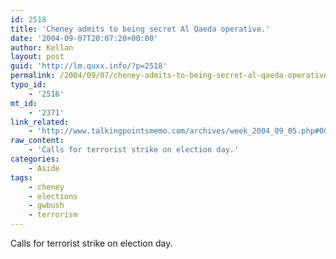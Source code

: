 ```yaml
---
id: 2518
title: 'Cheney admits to being secret Al Qaeda operative.'
date: '2004-09-07T20:07:20+00:00'
author: Kellan
layout: post
guid: 'http://lm.quxx.info/?p=2518'
permalink: /2004/09/07/cheney-admits-to-being-secret-al-qaeda-operative/
typo_id:
    - '2516'
mt_id:
    - '2371'
link_related:
    - 'http://www.talkingpointsmemo.com/archives/week_2004_09_05.php#003441'
raw_content:
    - 'Calls for terrorist strike on election day.'
categories:
    - Aside
tags:
    - cheney
    - elections
    - gwbush
    - terrorism
---
```


Calls for terrorist strike on election day.